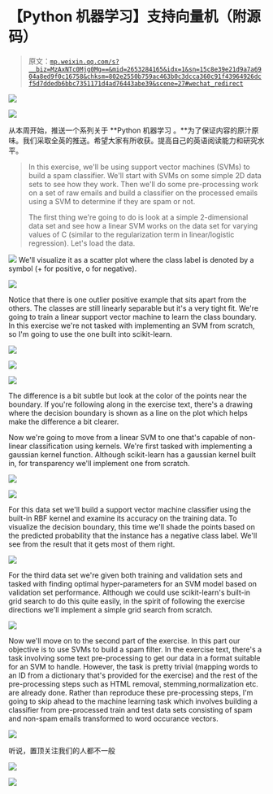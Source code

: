 # 【Python 机器学习】支持向量机（附源码）

> 原文：[`mp.weixin.qq.com/s?__biz=MzAxNTc0Mjg0Mg==&mid=2653284165&idx=1&sn=15c8e39e21d9a7a6904a8ed9f0c16758&chksm=802e2550b759ac463b0c3dcca360c91f43964926dcf5d7ddedb6bbc7351171d4ad76443abe39&scene=27#wechat_redirect`](http://mp.weixin.qq.com/s?__biz=MzAxNTc0Mjg0Mg==&mid=2653284165&idx=1&sn=15c8e39e21d9a7a6904a8ed9f0c16758&chksm=802e2550b759ac463b0c3dcca360c91f43964926dcf5d7ddedb6bbc7351171d4ad76443abe39&scene=27#wechat_redirect)

![](img/debb245d3f693231643f9c3c1073f5f4.png)

![](img/cb3bd660442e6bc134fbecf2477c43d1.png)

从本周开始，推送一个系列关于 **Python 机器学习 。**为了保证内容的原汁原味。我们采取全英的推送。希望大家有所收获。提高自己的英语阅读能力和研究水平。

> In this exercise, we'll be using support vector machines (SVMs) to build a spam classifier. We'll start with SVMs on some simple 2D data sets to see how they work. Then we'll do some pre-processing work on a set of raw emails and build a classifier on the processed emails using a SVM to determine if they are spam or not.
> 
> The first thing we're going to do is look at a simple 2-dimensional data set and see how a linear SVM works on the data set for varying values of C (similar to the regularization term in linear/logistic regression). Let's load the data.

![](img/746f0da390b2685d5b51df5f7c65c186.png)
We'll visualize it as a scatter plot where the class label is denoted by a symbol (+ for positive, o for negative).

![](img/080a4c4ef96cf046df88b2b7fd9ffbf5.png) 

Notice that there is one outlier positive example that sits apart from the others. The classes are still linearly separable but it's a very tight fit. We're going to train a linear support vector machine to learn the class boundary. In this exercise we're not tasked with implementing an SVM from scratch, so I'm going to use the one built into scikit-learn.

![](img/1e01b770c6fdcd9df70adde9e6daf4c7.png)

![](img/d06fba8e199cc89b0071be0f452386fb.png)

![](img/7c23389e3b5fcdbc0856f3a0810d6814.png)

The difference is a bit subtle but look at the color of the points near the boundary. If you're following along in the exercise text, there's a drawing where the decision boundary is shown as a line on the plot which helps make the difference a bit clearer.

Now we're going to move from a linear SVM to one that's capable of non-linear classification using kernels. We're first tasked with implementing a gaussian kernel function. Although scikit-learn has a gaussian kernel built in, for transparency we'll implement one from scratch.

![](img/684c7a071fe3e45bb52a2d064204a6c3.png)

![](img/0053647bb65d0bcbc2f393d245f629a0.png)

For this data set we'll build a support vector machine classifier using the built-in RBF kernel and examine its accuracy on the training data. To visualize the decision boundary, this time we'll shade the points based on the predicted probability that the instance has a negative class label. We'll see from the result that it gets most of them right.

![](img/a35403b6983a47d0ae618902f136f506.png)

For the third data set we're given both training and validation sets and tasked with finding optimal hyper-parameters for an SVM model based on validation set performance. Although we could use scikit-learn's built-in grid search to do this quite easily, in the spirit of following the exercise directions we'll implement a simple grid search from scratch.

![](img/2ece4b4967032e5dd022662b968d7368.png) 

Now we'll move on to the second part of the exercise. In this part our objective is to use SVMs to build a spam filter. In the exercise text, there's a task involving some text pre-processing to get our data in a format suitable for an SVM to handle. However, the task is pretty trivial (mapping words to an ID from a dictionary that's provided for the exercise) and the rest of the pre-processing steps such as HTML removal, stemming,normalization etc. are already done. Rather than reproduce these pre-processing steps, I'm going to skip ahead to the machine learning task which involves building a classifier from pre-processed train and test data sets consisting of spam and non-spam emails transformed to word occurance vectors.

![](img/2928cfff39e8911085b0d58ce4f5b64d.png) 

听说，置顶关注我们的人都不一般

![](img/74c285b465d1c5684165b6d5f0ebcd06.png)

**![](img/40429cd849aaf6f87544f9c00f4f92ad.png)**